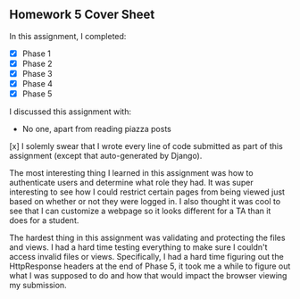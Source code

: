 Homework 5 Cover Sheet
----------------------

In this assignment, I completed:

- [x] Phase 1
- [x] Phase 2
- [x] Phase 3
- [x] Phase 4
- [x] Phase 5

I discussed this assignment with:

- No one, apart from reading piazza posts

[x] I solemly swear that I wrote every line of code submitted as part
of this assignment (except that auto-generated by Django).

The most interesting thing I learned in this assignment was how to authenticate users and determine what role they had. It was super interesting to see how I could restrict certain pages from being viewed just based on whether or not they were logged in. I also thought it was cool to see that I can customize a webpage so it looks different for a TA than it does for a student.

The hardest thing in this assignment was validating and protecting the files and views. I had a hard time testing everything to make sure I couldn't access invalid files or views. Specifically, I had a hard time figuring out the HttpResponse headers at the end of Phase 5, it took me a while to figure out what I was supposed to do and how that would impact the browser viewing my submission. 